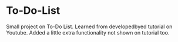 # To-Do-List

Small project on To-Do List.
Learned from developedbyed tutorial on Youtube.
Added a little extra functionality not shown on tutorial too.
